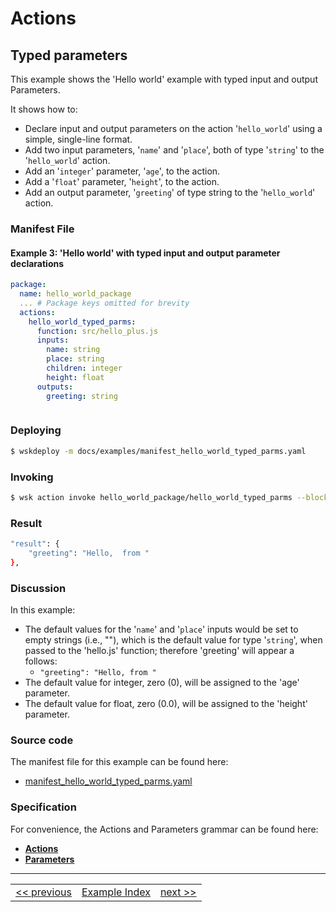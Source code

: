 # Actions

## Typed parameters

This example shows the 'Hello world' example with typed input and output Parameters.

It shows how to:
- Declare input and output parameters on the action '```hello_world```' using a simple, single-line format.
- Add two input parameters, '```name```' and '```place```', both of type '```string```' to the '```hello_world```' action.
- Add an '```integer```' parameter, '```age```', to the action.
- Add a '```float```' parameter, '```height```', to the action.
- Add an output parameter, '```greeting```' of type string to the '```hello_world```' action.

### Manifest File

#### Example 3: 'Hello world' with typed input and output parameter declarations
```yaml
package:
  name: hello_world_package
  ... # Package keys omitted for brevity
  actions:
    hello_world_typed_parms:
      function: src/hello_plus.js
      inputs:
        name: string
        place: string
        children: integer
        height: float
      outputs:
        greeting: string
```

```javascript

```

### Deploying
```sh
$ wskdeploy -m docs/examples/manifest_hello_world_typed_parms.yaml
```

### Invoking
```sh
$ wsk action invoke hello_world_package/hello_world_typed_parms --blocking
```

### Result
```sh
"result": {
    "greeting": "Hello,  from "
},
```

### Discussion

In this example:

- The default values for the '```name```' and '```place```' inputs would be set to empty strings (i.e., \"\"), which is the default value for type '```string```', when passed to the 'hello.js' function; therefore 'greeting' will appear a follows:
  - ```"greeting": "Hello, from "```
- The default value for integer, zero (0), will be assigned to the 'age' parameter.
- The default value for float, zero (0.0), will be assigned to the 'height' parameter.

### Source code
The manifest file for this example can be found here:
- [manifest_hello_world_typed_parms.yaml](examples/manifest_hello_world_typed_parms.yaml)

### Specification
For convenience, the Actions and Parameters grammar can be found here:
- **[Actions](https://github.com/apache/incubator-openwhisk-wskdeploy/blob/master/specification/html/spec_actions.md#actions)**
- **[Parameters](https://github.com/apache/incubator-openwhisk-wskdeploy/blob/master/specification/html/spec_parameters.md#parameters)**

---
<!--
 Bottom Navigation
-->
<html>
<div align="center">
<table align="center">
  <tr>
    <td><a href="wskdeploy_action_fixed_parms.md#actions">&lt;&lt;&nbsp;previous</a></td>
    <td><a href="programming_guide.md#guided-examples">Example Index</a></td>
    <td><a href="wskdeploy_action_advanced_parms.md#actions">next&nbsp;&gt;&gt;</a></td>
  </tr>
</table>
</div>
</html>
